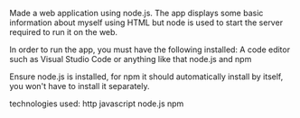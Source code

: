 Made a web application using node.js. The app displays some basic information about myself using HTML but node is used to start the server required to run it on the web.

 In order to run the app, you must have the following installed:
 A code editor such as Visual Studio Code or anything like that
 node.js and npm

Ensure node.js is installed, for npm it should automatically install by itself, you won't have to install it separately.

technologies used:
http
javascript
node.js
npm
